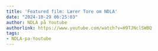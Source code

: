 ```yaml
---
title: 'Featured film: Lærer Tore om NDLA'
date: "2024-10-29 06:25:03"
author: NDLA på Youtube
authorlink: https://www.youtube.com/watch?v=H9TJNclSWBQ
tags:
- NDLA-pa-Youtube
---
```

